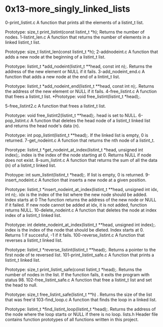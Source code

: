 # 0x13-more_singly_linked_lists
0-print_listint.c
A function that prints all the elements of a listint_t list.

Prototype: size_t print_listint(const listint_t *h);
Returns the number of nodes.
1-listint_len.c
A function that returns the number of elements in a linked listint_t list.

Prototype: size_t listint_len(const listint_t *h);
2-addnodeint.c
A function that adds a new node at the beginning of a listint_t list.

Prototype: listint_t *add_nodeint(listint_t **head, const int n);.
Returns the address of the new element or NULL if it fails.
3-add_nodeint_end.c
A function that adds a new node at the end of a lintint_t list.

Prototype: listint_t *add_nodeint_end(listint_t **head, const int n);.
Returns the address of the new element or NULL if it fails.
4-free_listint.c
A function that frees a listint_t list. *Prototype: void free_listint(listint_t *head);.

5-free_listint2.c
A function that frees a listint_t list.

Prototype: void free_listint2(listint_t **head);.
head is set to NULL.
6-pop_listint.c
A function that deletes the head node of a listint_t linked list and returns the head node's data (n).

Prototype: int pop_listint(listint_t **head);.
If the linked list is empty, 0 is returned.
7-get_nodeint.c
A function that returns the nth node of a listint_t.

Prorotype: listint_t *get_nodeint_at_index(listint_t *head, unsigned int index);.
index is the index of the node starting at 0.
Returns NULL if node does not exist.
8-sum_listint.c
A function that returns the sum of all the data (n) of a listint_t linked list.

Protoype: int sum_listint(listint_t *head);.
If list is empty, 0 is returned.
9-insert_nodeint.c
A function that inserts a new node at a given position.

Prototype: listint_t *insert_nodeint_at_index(listint_t **head, unsigned int idx, int n);.
idx is the index of the list where the new node should be added. Index starts at 0
The function returns the address of the new node or NULL if it failed.
If new node cannot be added at idx, it is not added, function returns NULL.
10-delete_nodeint.c
A function that deletes the node at index index of a listint_t linked list.

Prototype: int delete_nodeint_at_index(listint_t **head, unsigned int index);.
index is the index of the node that should be dleted. Index starts at 0.
Returns 1 if succesful, -1 if it fails.
100-reverse_listint.c
A function that reverses a listint_t linked list.

Prototype: listint_t *reverse_listint(listint_t **head);.
Returns a pointer to the first node of te reversed list.
101-print_listint_safe.c
A function that prints a listint_t linked list.

Prototype: size_t print_listint_safe(const listint_t *head);.
Returns the number of nodes in the list.
If the function fails, it exits the program with status 98.
102-free_listint_safe.c
A function that free a listint_t list and set the head to null.

Prototype: size_t free_listint_safe(listint_t **h) .
Returns the size of the list that was free'd
103-find_loop.c
A function that finds the loop in a linked list.

Prototype: listint_t *find_listint_loop(listint_t *head);.
Returns the address of the node where the loop starts or NULL if there is no loop.
lists.h
Header file contains function prototypes of all functions written in this project.
